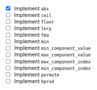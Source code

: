 - [x] Implement `abs`
- [ ] Implement `ceil`
- [ ] Implement `floor`
- [ ] Implement `lerp`
- [ ] Implement `fma`
- [ ] Implement `min`
- [ ] Implement `min_component_value`
- [ ] Implement `max_component_value`
- [ ] Implement `max_component_index`
- [ ] Implement `min_component_index`
- [ ] Implement `permute`
- [ ] Implement `hprod`
